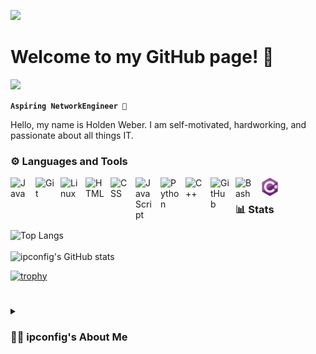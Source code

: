 ![](https://www.giantfreakinrobot.com/wp-content/uploads/2022/10/hellothere.gif)

# Welcome to my GitHub page! 👋
![](https://komarev.com/ghpvc/?username=ipconfig2)

**`Aspiring NetworkEngineer 🧬 `**

Hello, my name is Holden Weber. I am self-motivated, hardworking, and passionate about all things IT.


### ⚙️ Languages and Tools

<img align="left" alt="Java" width="30px" style="padding-right:10px;" src="https://cdn.jsdelivr.net/gh/devicons/devicon/icons/java/java-original.svg"/>
<img align="left" alt="Git" width="30px" style="padding-right:10px;" src="https://cdn.jsdelivr.net/gh/devicons/devicon/icons/git/git-original.svg" />
<img align="left" alt="Linux" width="30px" style="padding-right:10px;" src="https://cdn.jsdelivr.net/gh/devicons/devicon/icons/linux/linux-original.svg" />
<img align="left" alt="HTML" width="30px" style="padding-right:10px;" src="https://cdn.jsdelivr.net/gh/devicons/devicon/icons/html5/html5-plain.svg" />
<img align="left" alt="CSS" width="30px" style="padding-right:10px;" src="https://cdn.jsdelivr.net/gh/devicons/devicon/icons/css3/css3-plain.svg" />
<img align="left" alt="JavaScript" width="30px" style="padding-right:10px;" src="https://cdn.jsdelivr.net/gh/devicons/devicon/icons/javascript/javascript-plain.svg" />
<img align="left" alt="Python" width="30px" style="padding-right:10px;" src="https://cdn.jsdelivr.net/gh/devicons/devicon/icons/python/python-plain.svg" />
<img align="left" alt="C++" width="30px" style="padding-right:10px;" src="https://cdn.jsdelivr.net/gh/devicons/devicon/icons/cplusplus/cplusplus-line.svg" />
<img align="left" alt="GitHub" width="30px" style="padding-right:10px;" src="https://cdn.jsdelivr.net/gh/devicons/devicon/icons/github/github-original.svg" />
<img align="left" alt="Bash" width="30px" style="padding-right:10px;" src="https://cdn.jsdelivr.net/gh/devicons/devicon/icons/bash/bash-original.svg" />
<img align="left" alt="C#" width="30px" style="padding-right:10px;" src="https://raw.githubusercontent.com/devicons/devicon/9f4f5cdb393299a81125eb5127929ea7bfe42889/icons/csharp/csharp-original.svg"/>
<br />

### 📊 Stats
![Top Langs](https://github-readme-stats.vercel.app/api/top-langs/?username=ipconfig2&layout=compact&theme=dark)
<br><br>
![ipconfig's GitHub stats](https://github-readme-stats.vercel.app/api?username=ipconfig2&show_icons=true&theme=dark)

[![trophy](https://github-profile-trophy.vercel.app/?username=ipconfig2&theme=kimbie_dark)](https://github.com/ryo-ma/github-profile-trophy)

<!-- ![GitHub Streak](https://streak-stats.demolab.com?user=ipconfig2&theme=gruvbox&border_radius=4.5) -->

#
<details>
 <summary><h3>👨‍💻 ipconfig's About Me</h3></summary>
 Hello, my name is Holden Weber. I am self-motivated, hardworking, and passionate about all things IT. In my free time, I work away at new certifications and on my home network/server closet. Outside the professional area, you can find me hiking, playing guitar, and playing video games. I believe in the power of self-discipline and I’m always seeking new opportunities to grow. One of my greatest strengths is networking, which I've grown knowledge in through work experience, CCNA, CompTIA network+, my home network/server closet, and academic schooling.
